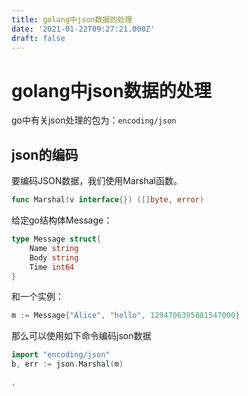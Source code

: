 ```yaml
---
title: golang中json数据的处理
date: '2021-01-22T09:27:21.000Z'
draft: false
---
```


# golang中json数据的处理

go中有关json处理的包为：`encoding/json`

## json的编码

要编码JSON数据，我们使用Marshal函数。

```go
func Marshal(v interface{}) ([]byte, error)
```

给定go结构体Message：

```go
type Message struct{
    Name string
    Body string
    Time int64
}
```

和一个实例：

```go
m := Message{"Alice", "hello", 1294706395881547000}
```

那么可以使用如下命令编码json数据

```go
import "encoding/json"
b, err := json.Marshal(m)
```

```go
,
```


